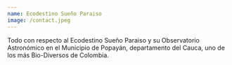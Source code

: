 ```yaml
---
name: Ecodestino Sueño Paraiso
image: /contact.jpeg
---
```

Todo con respecto al Ecodestino Sueño Paraiso y su Observatorio Astronómico en el Municipio de Popayán, departamento del Cauca, uno de los más Bio-Diversos de Colombia. 